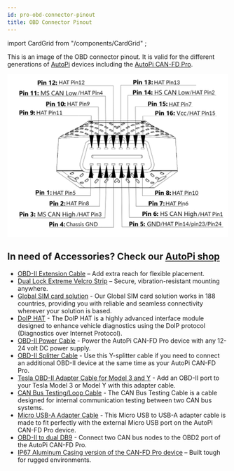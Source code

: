 ```yaml
---
id: pro-obd-connector-pinout
title: OBD Connector Pinout
---
```

import CardGrid from "/components/CardGrid" ;

This is an image of the OBD connector pinout. It is valid for the different generations of [AutoPi](https://www.autopi.io) devices including the [AutoPi CAN-FD Pro](https://shop.autopi.io/products/autopi-can-fd-pro).

![OBD connector pinout](/img/hardware/autopi_tmu_cm4/obd_connector_pinout/obd_pinout_CM4_ed01.png)

## In need of Accessories? Check our [AutoPi shop](https://shop.autopi.io/)
  * [OBD-II Extension Cable](https://shop.autopi.io/products/obd-ii-extension-cable?pr_prod_strat=jac&pr_rec_id=f2111200b&pr_rec_pid=8619775328605&pr_ref_pid=14961336746333&pr_seq=uniform) – Add extra reach for flexible placement.
  * [Dual Lock Extreme Velcro Strip](https://shop.autopi.io/products/dual-lock-extreme-velcro) – Secure, vibration-resistant mounting anywhere.
  * [Global SIM card solution](https://shop.autopi.io/products/global-sim-card-solution) - Our Global SIM card solution works in 188 countries, providing you with reliable and seamless connectivity wherever your solution is based.
  * [DoIP HAT](https://shop.autopi.io/products/doip-hat-v1-3) - The DoIP HAT is a highly advanced interface module designed to enhance vehicle diagnostics using the DoIP protocol (Diagnostics over Internet Protocol). 
  * [OBD-II Power Cable](https://shop.autopi.io/products/obd-ii-power-cable?pr_prod_strat=jac&pr_rec_id=17052e989&pr_rec_pid=8619774050653&pr_ref_pid=8609919074653&pr_seq=uniform) - Power the AutoPi CAN-FD Pro device with any 12-24 volt DC power supply.
  * [OBD-II Splitter Cable](https://shop.autopi.io/products/obd-ii-splitter-cable?pr_prod_strat=jac&pr_rec_id=70ef610e3&pr_rec_pid=8619777327453&pr_ref_pid=8619774050653&pr_seq=uniform) - Use this Y-splitter cable if you need to connect an additional OBD-II device at the same time as your AutoPi CAN-FD Pro.
  * [Tesla OBD-II Adapter Cable for Model 3 and Y](https://shop.autopi.io/products/tesla-obd2-adapter-cable-for-model-3-and-y) - Add an OBD-II port to your Tesla Model 3 or Model Y with this adapter cable.
  * [CAN Bus Testing/Loop Cable](https://shop.autopi.io/products/can-bus-testing-cable) - The CAN Bus Testing Cable is a cable designed for internal communication testing between two CAN bus systems.
  * [Micro USB-A Adapter Cable](https://shop.autopi.io/products/micro-usb-to-usb-a-adapter-cable) - This Micro USB to USB-A adapter cable is made to fit perfectly with the external Micro USB port on the AutoPi CAN-FD Pro device.
  * [OBD-II to dual DB9](https://shop.autopi.io/products/obd2-to-dual-db9) - Connect two CAN bus nodes to the OBD2 port of the AutoPi CAN-FD Pro.
  * [IP67 Aluminum Casing version of the CAN-FD Pro device](https://shop.autopi.io/products/autopi-can-fd-pro-ip67-casing) – Built tough for rugged environments.
 
